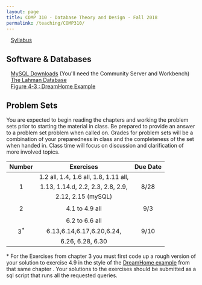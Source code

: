 ```yaml
---
layout: page
title: COMP 310 - Database Theory and Design - Fall 2018
permalink: /teaching/COMP310/
---
```



&nbsp;&nbsp;&nbsp;[Syllabus](/teaching/COMP310/comp310-syllabus.pdf)  

## Software  & Databases

&nbsp;&nbsp;&nbsp;[MySQL Downloads](https://dev.mysql.com/downloads/) (You'll need the Community Server and Workbench)  
&nbsp;&nbsp;&nbsp;[The Lahman Database](http://www.seanlahman.com/baseball-archive/statistics/)  
&nbsp;&nbsp;&nbsp;[Figure 4-3 : DreamHome Example](/teaching/COMP310/src/fig4.3.sql)

## Problem Sets

You are expected to begin reading the chapters and working the problem sets prior to starting the material in class. Be prepared to provide an answer to a problem set problem when called on.  Grades for problem sets will be a combination of your preparedness in class and the completeness of the set when handed in. Class time will focus on discussion and clarification of more involved topics.

| Number | Exercises | Due Date |  
| :---: | :---: | :---: |  
|        | 1.2 all, 1.4, 1.6 all, 1.8, 1.11 all, |   |  
|  1     |  1.13, 1.14.d, 2.2, 2.3, 2.8, 2.9, | 8/28 |  
|        |  2.12, 2.15 (mySQL) |  |  
|   | | |  
|  2    |    4.1 to 4.9 all | 9/3  |  
|   | | |  
|       |  6.2 to 6.6 all |   |
|  3<sup>*</sup>    |  6.13,6.14,6.17,6.20,6.24, | 9/10  |   
|       |    6.26, 6.28, 6.30 |     |  


\*  For the Exercises from chapter 3 you must first code up a rough version of your solution to exercise 4.9 in the style of the [DreamHome example](/teaching/COMP310/src/fig4.3.sql) from that same chapter .  Your solutions to the exercises should be submitted as a sql script that runs all the requested queries.
